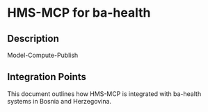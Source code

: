 # HMS-MCP for ba-health

## Description

Model-Compute-Publish

## Integration Points

This document outlines how HMS-MCP is integrated with ba-health systems in Bosnia and Herzegovina.
